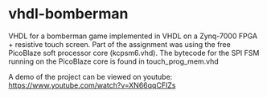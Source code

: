 # vhdl-bomberman
VHDL for a bomberman game implemented in VHDL on a Zynq-7000 FPGA + resistive touch screen. Part of the assignment was using the free PicoBlaze soft processor core (kcpsm6.vhd). The bytecode for the SPI FSM running on the PicoBlaze core is found in touch_prog_mem.vhd

A demo of the project can be viewed on youtube: https://www.youtube.com/watch?v=XN66qqCFIZs

